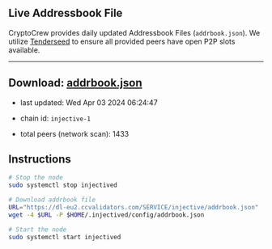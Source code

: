 ## Live Addressbook File

CryptoCrew provides daily updated Addressbook Files (`addrbook.json`). We utilize [Tenderseed](https://github.com/binaryholdings/tenderseed) to ensure all provided peers have open P2P slots available.

---
**Download: [addrbook.json](https://dl-eu2.ccvalidators.com/SERVICE/injective/addrbook.json)**
---

- last updated: Wed Apr 03 2024 06:24:47
- chain id: `injective-1`

- total peers (network scan): 1433

## Instructions
```sh
# Stop the node
sudo systemctl stop injectived

# Download addrbook file
URL="https://dl-eu2.ccvalidators.com/SERVICE/injective/addrbook.json"
wget -4 $URL -P $HOME/.injectived/config/addrbook.json

# Start the node
sudo systemctl start injectived
```
